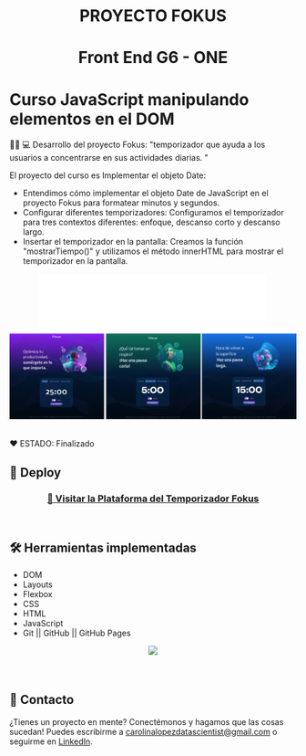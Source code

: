 <h1 align="center"> PROYECTO FOKUS </h1>

<h1 align="center"> Front End G6 - ONE </h1>
 
# Curso JavaScript manipulando elementos en el DOM 


👩‍💻 💻 Desarrollo del proyecto Fokus: "temporizador que ayuda a los usuarios a concentrarse en sus actividades diarias. "   

El proyecto del curso es Implementar el objeto Date: 
* Entendimos cómo implementar el objeto Date de JavaScript en el proyecto Fokus para formatear minutos y segundos.
* Configurar diferentes temporizadores: Configuramos el temporizador para tres contextos diferentes: enfoque, descanso
   corto y descanso largo.
* Insertar el temporizador en la pantalla: Creamos la función "mostrarTiempo()" y utilizamos el método innerHTML
   para mostrar el temporizador en la pantalla.


<p align="center" >
     <img width="400" heigth="200" src="imagenes/logo.png">
     <img width="600" heigth="400" src="imagenes/Portada.png">
     
   
</p>

<br />
  ❤️ ESTADO: Finalizado
<br />

## 🔎 Deploy
<div align="center">
  <h3>
    <a href="https://bety2022.github.io/AluraMidi/" >
      🔗 Visitar la Plataforma del Temporizador Fokus
    </a>
</div>
<br />

## 🛠️ Herramientas implementadas 
  - DOM
  - Layouts
  - Flexbox
  - CSS
  - HTML
  - JavaScript
  - Git || GitHub || GitHub Pages


<div align="center">
    <a href="https://skillicons.dev">
      <img src="https://skillicons.dev/icons?i=flexbox,layouts,css,html,js,git,github,figma" />
    </a>
</div>
<br />

<br />

## 📧 Contacto
¿Tienes un proyecto en mente? Conectémonos y hagamos que las cosas sucedan! Puedes escribirme a carolinalopezdatascientist@gmail.com o seguirme en [LinkedIn](https://www.linkedin.com/in/carolina-lopez-430208106/).
<br /><br />
